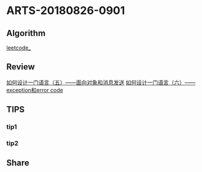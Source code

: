 # ARTS-20180826-0901
## Algorithm
[leetcode_]()
## Review
[如何设计一门语言（五）——面向对象和消息发送](http://www.cppblog.com/vczh/archive/2013/05/25/200580.html)
[如何设计一门语言（六）——exception和error code](http://www.cppblog.com/vczh/archive/2013/06/10/200920.html)
## TIPS
### tip1 
### tip2

## Share